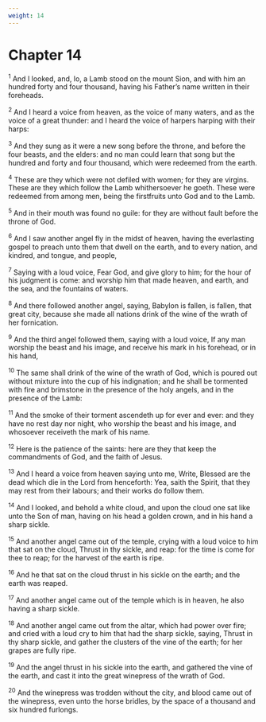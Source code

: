 ```yaml
---
weight: 14
---
```


# Chapter 14

<sup>1</sup> And I looked, and, lo, a Lamb stood on the mount Sion, and with him an hundred forty and four thousand, having his Father’s name written in their foreheads. 

<sup>2</sup> And I heard a voice from heaven, as the voice of many waters, and as the voice of a great thunder: and I heard the voice of harpers harping with their harps: 

<sup>3</sup> And they sung as it were a new song before the throne, and before the four beasts, and the elders: and no man could learn that song but the hundred and forty and four thousand, which were redeemed from the earth. 

<sup>4</sup> These are they which were not defiled with women; for they are virgins. These are they which follow the Lamb whithersoever he goeth. These were redeemed from among men, being the firstfruits unto God and to the Lamb. 

<sup>5</sup> And in their mouth was found no guile: for they are without fault before the throne of God. 

<sup>6</sup> And I saw another angel fly in the midst of heaven, having the everlasting gospel to preach unto them that dwell on the earth, and to every nation, and kindred, and tongue, and people, 

<sup>7</sup> Saying with a loud voice, Fear God, and give glory to him; for the hour of his judgment is come: and worship him that made heaven, and earth, and the sea, and the fountains of waters. 

<sup>8</sup> And there followed another angel, saying, Babylon is fallen, is fallen, that great city, because she made all nations drink of the wine of the wrath of her fornication. 

<sup>9</sup> And the third angel followed them, saying with a loud voice, If any man worship the beast and his image, and receive his mark in his forehead, or in his hand, 

<sup>10</sup> The same shall drink of the wine of the wrath of God, which is poured out without mixture into the cup of his indignation; and he shall be tormented with fire and brimstone in the presence of the holy angels, and in the presence of the Lamb: 

<sup>11</sup> And the smoke of their torment ascendeth up for ever and ever: and they have no rest day nor night, who worship the beast and his image, and whosoever receiveth the mark of his name. 

<sup>12</sup> Here is the patience of the saints: here are they that keep the commandments of God, and the faith of Jesus. 

<sup>13</sup> And I heard a voice from heaven saying unto me, Write, Blessed are the dead which die in the Lord from henceforth: Yea, saith the Spirit, that they may rest from their labours; and their works do follow them. 

<sup>14</sup> And I looked, and behold a white cloud, and upon the cloud one sat like unto the Son of man, having on his head a golden crown, and in his hand a sharp sickle. 

<sup>15</sup> And another angel came out of the temple, crying with a loud voice to him that sat on the cloud, Thrust in thy sickle, and reap: for the time is come for thee to reap; for the harvest of the earth is ripe. 

<sup>16</sup> And he that sat on the cloud thrust in his sickle on the earth; and the earth was reaped. 

<sup>17</sup> And another angel came out of the temple which is in heaven, he also having a sharp sickle. 

<sup>18</sup> And another angel came out from the altar, which had power over fire; and cried with a loud cry to him that had the sharp sickle, saying, Thrust in thy sharp sickle, and gather the clusters of the vine of the earth; for her grapes are fully ripe. 

<sup>19</sup> And the angel thrust in his sickle into the earth, and gathered the vine of the earth, and cast it into the great winepress of the wrath of God. 

<sup>20</sup> And the winepress was trodden without the city, and blood came out of the winepress, even unto the horse bridles, by the space of a thousand and six hundred furlongs. 


